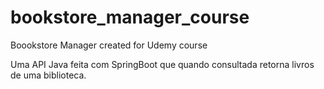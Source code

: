 # bookstore_manager_course
Boookstore Manager created for Udemy course

Uma API Java feita com SpringBoot que quando consultada retorna livros de uma biblioteca.
